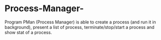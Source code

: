 # Process-Manager-
Program PMan (Process Manager) is able to create a process (and run it in background), present a list of process, terminate/stop/start a process and show stat of a process.  
